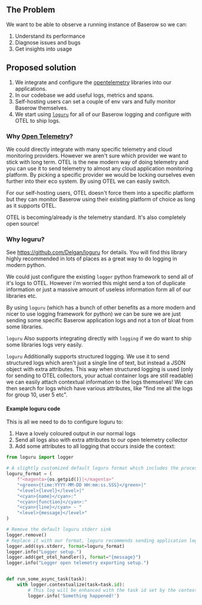 ## The Problem

We want to be able to observe a running instance of Baserow so we can:

1. Understand its performance
2. Diagnose issues and bugs
3. Get insights into usage

## Proposed solution

1. We integrate and configure the [opentelemetry](https://opentelemetry.io/) libraries
   into our applications.
2. In our codebase we add useful logs, metrics and spans.
3. Self-hosting users can set a couple of env vars and fully monitor Baserow themselves.
4. We start using [`loguru`](https://github.com/Delgan/loguru) for all of our Baserow
   logging and configure with OTEL to
   ship logs.

### Why [Open Telemetry](https://opentelemetry.io/)?

We could directly integrate with many specific telemetry and cloud monitoring providers.
However we aren't sure which provider we want to stick with long term. OTEL is the new
modern way of doing telemetry and you can use it to send telemetry to almost any
cloud application monitoring platform. By picking a specific provider we would be
locking ourselves even further into their eco system. By using OTEL we can easily
switch.

For our self-hosting users, OTEL doesn't force them into a specific
platform
but they can monitor Baserow using their existing platform of choice as long as it
supports OTEL.

OTEL is becoming/already is *the* telemetry standard. It's also completely open source!

### Why loguru?

See https://github.com/Delgan/loguru for details. You will find this library highly
recommended in lots of places as a great way to do logging in modern python.

We could just configure the existing `logger` python framework to send all of
it's logs to OTEL. However i'm worried this might send a ton of duplicate
information or just a massive amount of useless information form all of our libraries
etc.

By using `loguru` (which has a bunch of other benefits as a more modern and nicer
to use logging framework for python) we can be sure we are just sending some
specific Baserow application logs and not a ton of bloat from some libraries.

`loguru` Also supports integrating directly with `logging` if we do want to ship
some libraries logs very easily.

`loguru` Additionally supports structured logging. We use it to send structured
logs which aren't just a single line of text, but instead a JSON object with extra
attributes. This way when structured logging is used (only for sending to OTEL
collectors, your actual container logs are still readable) we can easily attach
contextual information to the logs themselves! We can then search for logs which have
various attributes, like "find me all the logs for group 10, user 5 etc".

#### Example loguru code

This is all we need to do to configure loguru to:

1. Have a lovely coloured output in our normal logs
2. Send all logs also with extra attributes to our open telemetry collector
3. Add some attributes to all logging that occurs inside the context:

```python
from loguru import logger

# A slightly customized default loguru format which includes the process id.
loguru_format = (
    f"<magenta>{os.getpid()}|</magenta>"
    "<green>{time:YYYY-MM-DD HH:mm:ss.SSS}</green>|"
    "<level>{level}</level>|"
    "<cyan>{name}</cyan>:"
    "<cyan>{function}</cyan>:"
    "<cyan>{line}</cyan> - "
    "<level>{message}</level>"
)

# Remove the default loguru stderr sink
logger.remove()
# Replace it with our format, loguru recommends sending application logs to stderr.
logger.add(sys.stderr, format=loguru_format)
logger.info("Logger setup.")
logger.add(get_otel_handler(), format="{message}")
logger.info("Logger open telemetry exporting setup.")


def run_some_async_task(task):
    with logger.contextualize(task=task.id):
        # This log will be enhanced with the task id set by the context call above :) 
        logger.info('Something happened!')
```
